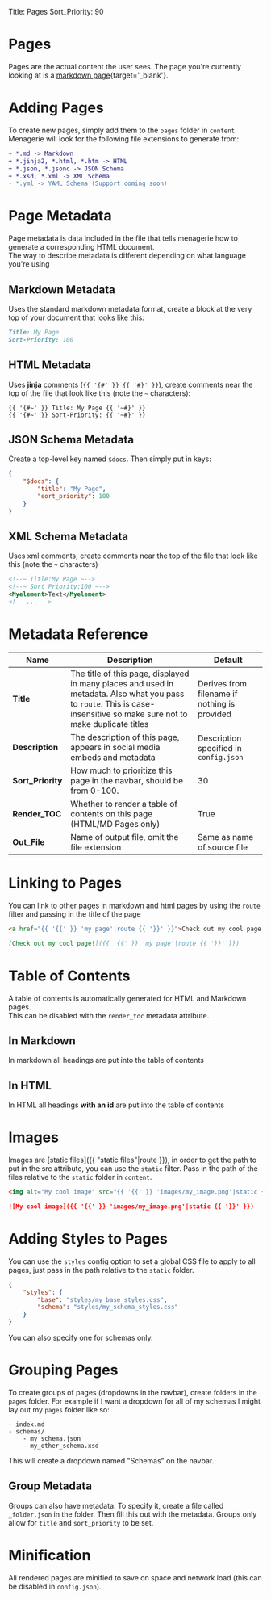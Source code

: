 Title: Pages
Sort_Priority: 90

# Pages

Pages are the actual content the user sees. The page you're currently looking at is
a [markdown page](https://github.com/Bwc9876/menagerie/blob/master/docs/content/pages/pages.md){target='_blank'}.

# Adding Pages

To create new pages, simply add them to the `pages` folder in `content`.  
Menagerie will look for the following file extensions to generate from:

```diff
+ *.md -> Markdown
+ *.jinja2, *.html, *.htm -> HTML
+ *.json, *.jsonc -> JSON Schema
+ *.xsd, *.xml -> XML Schema
- *.yml -> YAML Schema (Support coming soon)
```

# Page Metadata

Page metadata is data included in the file that tells menagerie how to generate a corresponding HTML document.  
The way to describe metadata is different depending on what language you're using

## Markdown Metadata

Uses the standard markdown metadata format, create a block at the very top of your document that looks like this:

```md
Title: My Page
Sort-Priority: 100
```

## HTML Metadata

Uses **jinja** comments (`{{ '{#' }} {{ '#}' }}`), create comments near the top of the file that look like this (note
the `~` characters):

```jinja2
{{ '{#~' }} Title: My Page {{ '~#}' }}
{{ '{#~' }} Sort-Priority: {{ '~#}' }}
```

## JSON Schema Metadata

Create a top-level key named `$docs`. Then simply put in keys:

```json
{
    "$docs": {
        "title": "My Page",
        "sort_priority": 100
    }
}
```

## XML Schema Metadata

Uses xml comments; create comments near the top of the file that look like this (note the `~` characters)

```xml
<!--~ Title:My Page ~-->
<!--~ Sort_Priority:100 ~-->
<Myelement>Text</Myelement>
<!-- ... -->
```

# Metadata Reference

| **Name**          | **Description**                                                                                                                                                           | **Default**                                  |
|-------------------|---------------------------------------------------------------------------------------------------------------------------------------------------------------------------|----------------------------------------------|
| **Title**         | The title of this page, displayed in many places and used in metadata. Also what you pass to `route`.  This is case-insensitive so make sure not to make duplicate titles | Derives from filename if nothing is provided |
| **Description**   | The description of this page, appears in social media embeds and metadata                                                                                                 | Description specified in `config.json`       |
| **Sort_Priority** | How much to prioritize this page in the navbar, should be from 0-100.                                                                                                     | 30                                           |
| **Render_TOC**    | Whether to render a table of contents on this page (HTML/MD Pages only)                                                                                                   | True                                         |
| **Out_File**      | Name of output file, omit the file extension                                                                                                                              | Same as name of source file                  |

# Linking to Pages

You can link to other pages in markdown and html pages by using the `route` filter and passing in the title of the page

```html
<a href="{{ '{{' }} 'my page'|route {{ '}}' }}">Check out my cool page!</a>
```

```md
[Check out my cool page!]({{ '{{' }} 'my page'|route {{ '}}' }})
```

# Table of Contents

A table of contents is automatically generated for HTML and Markdown pages.  
This can be disabled with the `render_toc` metadata attribute.

## In Markdown

In markdown all headings are put into the table of contents

## In HTML

In HTML all headings **with an id** are put into the table of contents

# Images

Images are [static files]({{ "static files"|route }}), in order to get the path to put in the src attribute, you can use
the `static` filter. Pass in the path of the files relative to the `static` folder in `content`.

```html
<img alt="My cool image" src="{{ '{{' }} 'images/my_image.png'|static {{ '}}' }}"/>
```

```md
![My cool image]({{ '{{' }} 'images/my_image.png'|static {{ '}}' }})
```

# Adding Styles to Pages

You can use the `styles` config option to set a global CSS file to apply to all pages, just pass in the path relative to
the `static` folder.

```json
{
    "styles": {
        "base": "styles/my_base_styles.css",
        "schema": "styles/my_schema_styles.css"
    }
}
```

You can also specify one for schemas only.

# Grouping Pages

To create groups of pages (dropdowns in the navbar), create folders in the `pages` folder. For example if I want a
dropdown for all of my schemas I might lay out my `pages` folder like so:

```file
- index.md
- schemas/
    - my_schema.json
    - my_other_schema.xsd
```

This will create a dropdown named "Schemas" on the navbar.

## Group Metadata

Groups can also have metadata. To specify it, create a file called `_folder.json` in the folder. Then fill this out with
the metadata. Groups only allow for `title` and `sort_priority` to be set.

# Minification

All rendered pages are minified to save on space and network load (this can be disabled in `config.json`).

